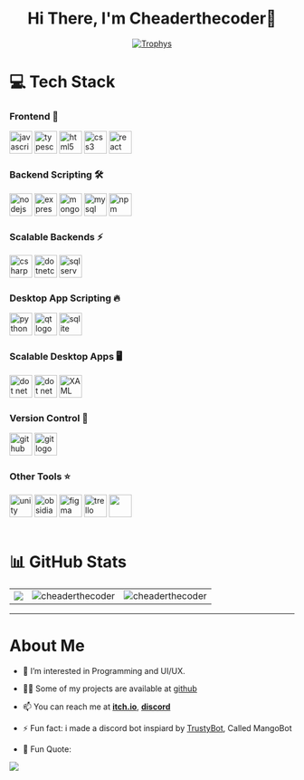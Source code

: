 <h1 align="center">Hi There, I'm Cheaderthecoder👋</h1>


<p align="center"> 
  <a href="https://github.com/cheaderthecoder">
        <img src="https://github-profile-trophy.vercel.app/?username=cheaderthecoder&&row=1&column=3&theme=onedark&title=-Followers,-Reviews,-Stars,-PullRequest,-Issues" alt="Trophys">
  </a>
</p>

# 💻 Tech Stack
<div spacing="12">

<div>
<h3>Frontend 🚀</h3>
<img height="40" alt="javascript logo" src="https://cdn.jsdelivr.net/gh/devicons/devicon/icons/javascript/javascript-original.svg"> 
<img height="40" alt="typescript logo" src="https://cdn.jsdelivr.net/gh/devicons/devicon/icons/typescript/typescript-original.svg">
<img height="40" alt="html5 logo" src="https://cdn.jsdelivr.net/gh/devicons/devicon/icons/html5/html5-original.svg">
<img height="40" alt="css3 logo" src="https://cdn.jsdelivr.net/gh/devicons/devicon/icons/css3/css3-original.svg">
<img height="40" alt="react logo" src="https://cdn.jsdelivr.net/gh/devicons/devicon/icons/react/react-original.svg">
<br>
</div>


<div>
<h3>Backend Scripting 🛠</h3>
<img height="40" alt="nodejs logo" src="https://cdn.jsdelivr.net/gh/devicons/devicon/icons/nodejs/nodejs-original.svg">
<img height="40" alt="express logo" src="https://skillicons.dev/icons?i=express">
<img height="40" alt="mongodb logo" src="https://cdn.jsdelivr.net/gh/devicons/devicon/icons/mongodb/mongodb-original.svg">
<img height="40" alt="mysql logo" src="https://cdn.jsdelivr.net/gh/devicons/devicon/icons/mysql/mysql-original.svg">
<img height="40" alt="npm" src="https://cdn.jsdelivr.net/gh/devicons/devicon@latest/icons/npm/npm-original-wordmark.svg" />
<br>
</div>


<div>
<h3>Scalable Backends ⚡</h3>
<img height="40" alt="csharp logo" src="https://cdn.jsdelivr.net/gh/devicons/devicon/icons/csharp/csharp-original.svg">
<img height="40" alt="dotnetcore logo" src="https://cdn.jsdelivr.net/gh/devicons/devicon/icons/dotnetcore/dotnetcore-original.svg">
<img height="40" alt="sql server logo" src="https://cdn.jsdelivr.net/gh/devicons/devicon/icons/microsoftsqlserver/microsoftsqlserver-plain.svg">
<br>
</div>

<div>
<h3>Desktop App Scripting 🔥</h3>
<img height="40" alt="python logo" src="https://cdn.jsdelivr.net/gh/devicons/devicon/icons/python/python-original.svg">
<img height="40" alt="qt logo" src="https://cdn.jsdelivr.net/gh/devicons/devicon/icons/qt/qt-original.svg">
<img height="40" alt="sqlite" src="https://cdn.jsdelivr.net/gh/devicons/devicon@latest/icons/sqlite/sqlite-original.svg" />
<br>
</div>

<div>
<h3>Scalable Desktop Apps 🖥️</h3>
  <img height="40" alt="dot net maui" src="https://styles.redditmedia.com/t5_2odyx7/styles/communityIcon_19sk0x18irz41.png">
  <img height="40" alt="dot net maui" src="https://github.com/user-attachments/assets/6d3d79aa-4843-4417-aa93-e75a38e6e88d">
  <img height="40" alt="XAML" src="https://github.com/user-attachments/assets/2ccd75f6-aa78-487c-ab68-782adb493267">
<br>
</div>

<div>
<h3>Version Control 🐙</h3>
<img height="40" alt="github logo" src="https://skillicons.dev/icons?i=github">
<img height="40" alt="git logo" src="https://cdn.jsdelivr.net/gh/devicons/devicon/icons/git/git-original.svg">
<br>
</div>

<div>
  <h3>Other Tools ⭐</h3>
  <img height="40" alt="unity logo" src="https://cdn.jsdelivr.net/gh/devicons/devicon@latest/icons/unity/unity-original.svg"/>
  <img height="40" alt="obsidian" src="https://github.com/user-attachments/assets/b5c6587d-6f47-42d2-a89d-2120d58e431f">
  <img height="40" alt="figma" src="https://github.com/user-attachments/assets/5e5cea68-678b-458d-93af-c3097845deac">
  <img height="40" alt="trello" src="https://github.com/user-attachments/assets/8bcea49f-8db7-4fa6-8461-5024e5c6dbfb">
  <img height="40" alt="" src="">
</div>

</div>
<br>

# 📊 GitHub Stats
<table>
  <tr>
    <td><img src="https://github-readme-stats.vercel.app/api?username=cheaderthecoder&theme=dark&hide_border=false&include_all_commits=false&count_private=false" /></td>
    <td><img src="https://github-readme-streak-stats.herokuapp.com/?user=cheaderthecoder&theme=dark&hide_border=false" alt="cheaderthecoder" /></td>
    <td><img src="https://github-readme-stats.vercel.app/api/top-langs/?username=cheaderthecoder&theme=dark&hide_border=false&include_all_commits=false&count_private=false&layout=compact" alt="cheaderthecoder" /></td>
  </tr>
</table>

---

# About Me
- 🔭 I’m interested in Programming and UI/UX. 

- 👨‍💻 Some of my projects are available at [github](https://github.com/cheaderthecoder)

- 📫 You can reach me at [**itch.io**](https://cheader.itch.io), [**discord**](https://discord.com/users/853959508833730570)

- ⚡ Fun fact: i made a discord bot inspiard by [TrustyBot](https://github.com/RyanFloresTT/TrustyBot/), Called MangoBot


- 🐧 Fun Quote:

 ![](https://quotes-github-readme.vercel.app/api?type=horizontal&theme=radical)

